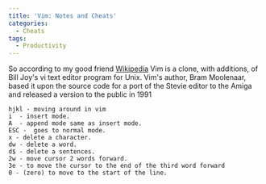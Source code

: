 ```yaml
---
title: 'Vim: Notes and Cheats'
categories:
  - Cheats
tags:
  - Productivity
---
```


So according to my good friend [Wikipedia](https://en.wikipedia.org/wiki/Vim_(text_editor)) Vim is a clone, with additions, of Bill Joy's vi text editor program for Unix. Vim's author, Bram Moolenaar, based it upon the source code for a port of the Stevie editor to the Amiga and released a version to the public in 1991

```
hjkl - moving around in vim
i  - insert mode.
A  - append mode same as insert mode.
ESC -  goes to normal mode.
x - delete a character.
dw - delete a word.
d$ - delete a sentences.
2w - move cursor 2 words forward.
3e - to move the cursor to the end of the third word forward
0 - (zero) to move to the start of the line.
```
